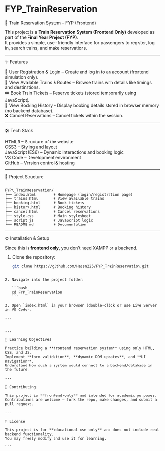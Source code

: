 # FYP_TrainReservation


🚆 Train Reservation System – FYP (Frontend)

This project is a **Train Reservation System (Frontend Only)** developed as part of the **Final Year Project (FYP)**.  
It provides a simple, user-friendly interface for passengers to register, log in, search trains, and make reservations.  

---

✨ Features

🔐 User Registration & Login – Create and log in to an account (frontend simulation only).  
🚆 View Available Trains & Routes – Browse trains with details like timings and destinations.  
🎟️ Book Train Tickets – Reserve tickets (stored temporarily using JavaScript).  
📅 View Booking History – Display booking details stored in browser memory (no backend database).  
❌ Cancel Reservations – Cancel tickets within the session.  

---

🛠️ Tech Stack

HTML5 – Structure of the website  
CSS3 – Styling and layout  
JavaScript (ES6) – Dynamic interactions and booking logic  
VS Code – Development environment  
GitHub – Version control & hosting  

---

📂 Project Structure

```

FYP\_TrainReservation/
├── index.html        # Homepage (login/registration page)
├── trains.html       # View available trains
├── booking.html      # Book tickets
├── history.html      # Booking history
├── cancel.html       # Cancel reservations
├── style.css         # Main stylesheet
├── script.js         # JavaScript logic
└── README.md         # Documentation

````

---

⚙️ Installation & Setup

Since this is **frontend only**, you don’t need XAMPP or a backend.  

1. Clone the repository:
   ```bash
   git clone https://github.com/Hassn225/FYP_TrainReservation.git
````

2. Navigate into the project folder:

   ```bash
   cd FYP_TrainReservation
   ```

3. Open `index.html` in your browser (double-click or use Live Server in VS Code).

---


---

🎯 Learning Objectives

Practice building a **frontend reservation system** using only HTML, CSS, and JS.
Implement **form validation**, **dynamic DOM updates**, and **UI navigation**.
Understand how such a system would connect to a backend/database in the future.

---

🤝 Contributing

This project is **frontend-only** and intended for academic purposes.
Contributions are welcome — fork the repo, make changes, and submit a pull request.

---

📄 License

This project is for **educational use only** and does not include real backend functionality.
You may freely modify and use it for learning.

```


